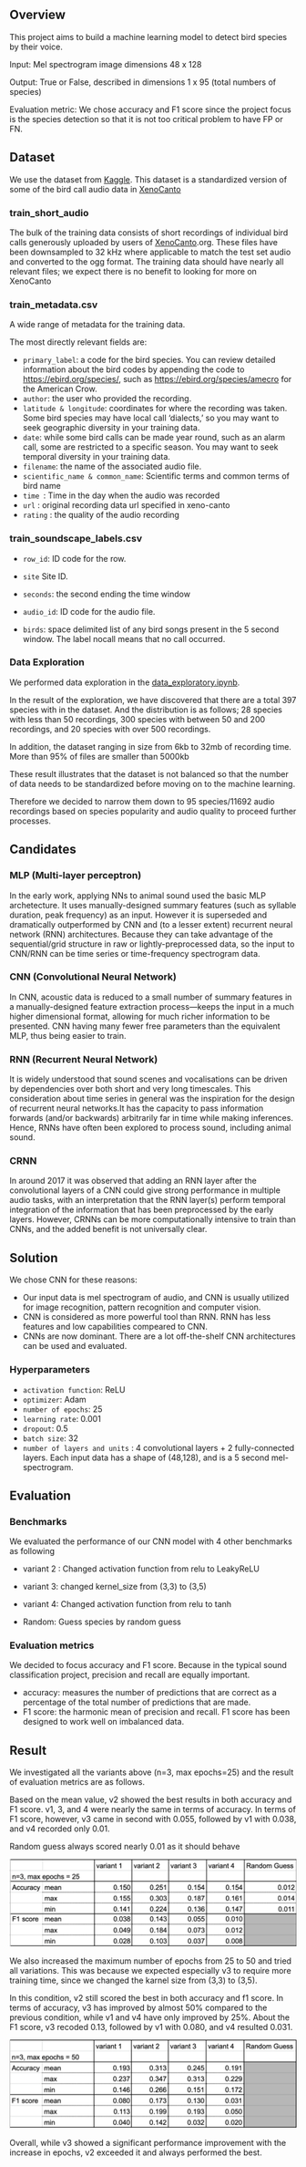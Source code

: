 ## Overview

This project aims to build a machine learning model to detect bird species by their voice.

Input: Mel spectrogram image dimensions 48 x 128

Output: True or False, described in dimensions 1 x 95 (total numbers of species)

Evaluation metric: We chose accuracy and F1 score since the project focus is the species detection so that it is not too critical problem to have FP or FN.

## Dataset

We use the dataset from [Kaggle](https://www.kaggle.com/competitions/birdclef-2021/data). This dataset is a standardized version of some of the bird call audio data in [XenoCanto](https://xeno-canto.org/)

### train_short_audio

The bulk of the training data consists of short recordings of individual bird calls generously uploaded by users of [XenoCanto](https://xeno-canto.org/).org. These files have been downsampled to 32 kHz where applicable to match the test set audio and converted to the ogg format. The training data should have nearly all relevant files; we expect there is no benefit to looking for more on XenoCanto

### train_metadata.csv

A wide range of metadata for the training data.

The most directly relevant fields are:

- `primary_label`: a code for the bird species. You can review detailed information about the bird codes by appending the code to https://ebird.org/species/, such as https://ebird.org/species/amecro for the American Crow.
- `author`: the user who provided the recording.
- `latitude & longitude`: coordinates for where the recording was taken. Some bird species may have local call ‘dialects,’ so you may want to seek geographic diversity in your training data.
- `date`: while some bird calls can be made year round, such as an alarm call, some are restricted to a specific season. You may want to seek temporal diversity in your training data.
- `filename`: the name of the associated audio file.
- `scientific_name & common_name`: Scientific terms and common terms of bird name
- `time `: Time in the day when the audio was recorded
- `url` : original recording data url specified in xeno-canto
- `rating` : the quality of the audio recording

### train_soundscape_labels.csv

- `row_id`: ID code for the row.

- `site` Site ID.

- `seconds`: the second ending the time window

- `audio_id`: ID code for the audio file.

- `birds`: space delimited list of any bird songs present in the 5 second window. The label nocall means that no call occurred.

### Data Exploration

We performed data exploration in the [data_exploratory.ipynb](https://github.com/KOYAMANI/bird_sound_detector/blob/main/data_exploratory.ipynb).

In the result of the exploration, we have discovered that there are a total 397 species with in the dataset. And the distribution is as follows; 28 species with less than 50 recordings, 300 species with between 50 and 200 recordings, and 20 species with over 500 recordings.

In addition, the dataset ranging in size from 6kb to 32mb of recording time.
More than 95% of files are smaller than 5000kb

These result illustrates that the dataset is not balanced so that the number of data needs to be standardized before moving on to the machine learning.

Therefore we decided to narrow them down to 95 species/11692 audio recordings based on species popularity and audio quality to proceed further processes.

## Candidates

### MLP (Multi-layer perceptron)

In the early work, applying NNs to animal sound used the basic MLP archetecture. It uses manually-designed summary features (such as syllable duration, peak frequency) as an input. However it is superseded and dramatically outperformed by CNN and (to a lesser extent) recurrent neural network (RNN) architectures. Because they can take advantage of the sequential/grid structure in raw or lightly-preprocessed data, so the input to CNN/RNN can be time series or time-frequency spectrogram data.

### CNN (Convolutional Neural Network)

In CNN, acoustic data is reduced to a small number of summary features in a manually-designed feature extraction process—keeps the input in a much higher dimensional format, allowing for much richer information to be presented. CNN having many fewer free parameters than the equivalent MLP, thus being easier to train.

### RNN (Recurrent Neural Network)

It is widely understood that sound scenes and vocalisations can be driven by dependencies over both short and very long timescales. This consideration about time series in general was the inspiration for the design of recurrent neural networks.It has the capacity to pass information forwards (and/or backwards) arbitrarily far in time while making inferences. Hence, RNNs have often been explored to process sound, including animal sound.

### CRNN

In around 2017 it was observed that adding an RNN layer after the convolutional layers of a CNN could give strong performance in multiple audio tasks, with an interpretation that the RNN layer(s) perform temporal integration of the information that has been preprocessed by the early layers. However, CRNNs can be more computationally intensive to train than CNNs, and the added benefit is not universally clear.

## Solution

We chose CNN for these reasons:

- Our input data is mel spectrogram of audio, and CNN is usually utilized for image recognition, pattern recognition and computer vision.
- CNN is considered as more powerful tool than RNN. RNN has less features and low capabilities compeared to CNN.
- CNNs are now dominant. There are a lot off-the-shelf CNN architectures can be used and evaluated.

### Hyperparameters

- `activation function`: ReLU
- `optimizer`: Adam
- `number of epochs`: 25
- `learning rate`: 0.001
- `dropout`: 0.5
- `batch size`: 32
- `number of layers and units` : 4 convolutional layers + 2 fully-connected layers. Each input data has a shape of (48,128), and is a 5 second mel-spectrogram.

## Evaluation

### Benchmarks

We evaluated the performance of our CNN model with 4 other benchmarks as following

- variant 2 : Changed activation function from relu to LeakyReLU

- variant 3: changed kernel_size from (3,3) to (3,5)

- variant 4: Changed activation function from relu to tanh

- Random: Guess species by random guess

### Evaluation metrics

We decided to focus accuracy and F1 score. Because in the typical sound classification project, precision and recall are equally important.

- accuracy: measures the number of predictions that are correct as a percentage of the total number of predictions that are made.
- F1 score: the harmonic mean of precision and recall. F1 score has been designed to work well on imbalanced data.

## Result

We investigated all the variants above (n=3, max epochs=25) and the result of evaluation metrics are as follows.

Based on the mean value, v2 showed the best results in both accuracy and F1 score.
v1, 3, and 4 were nearly the same in terms of accuracy. In terms of F1 score, however, v3 came in second with 0.055, followed by v1 with 0.038, and v4 recorded only 0.01.

Random guess always scored nearly 0.01 as it should behave

![result_1](https://github.com/KOYAMANI/bird_sound_detector/blob/main/images/result_1.png)

We also increased the maximum number of epochs from 25 to 50 and tried all variations. This was because we expected especially v3 to require more training time, since we changed the karnel size from (3,3) to (3,5).

In this condition, v2 still scored the best in both accuracy and f1 score.
In terms of accuracy, v3 has improved by almost 50% compared to the previous condition, while v1 and v4 have only improved by 25%.
About the F1 score, v3 recoded 0.13, followed by v1 with 0.080, and v4 resulted 0.031.

![result_2](https://github.com/KOYAMANI/bird_sound_detector/blob/main/images/result_2.png)

Overall, while v3 showed a significant performance improvement with the increase in epochs, v2 exceeded it and always performed the best.
